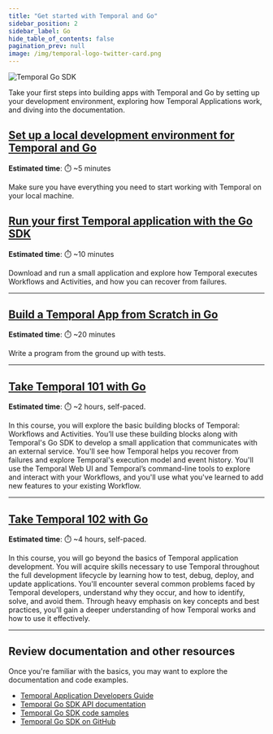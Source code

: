 ```yaml
---
title: "Get started with Temporal and Go"
sidebar_position: 2
sidebar_label: Go
hide_table_of_contents: false
pagination_prev: null
image: /img/temporal-logo-twitter-card.png
---
```


<img className="banner" src="/img/sdk_banners/banner_go.png" alt="Temporal Go SDK" />

Take your first steps into building apps with Temporal and Go by setting up your development environment, exploring how Temporal Applications work, and diving into the documentation.

## [Set up a local development environment for Temporal and Go](dev_environment/index.md)

**Estimated time**: ⏱️ ~5 minutes

Make sure you have everything you need to start working with Temporal on your local machine.

## [Run your first Temporal application with the Go SDK](first_program_in_go/index.md)

**Estimated time**: ⏱️ ~10 minutes

Download and run a small application and explore how Temporal executes Workflows and Activities, and how you can recover from failures.

----

## [Build a Temporal App from Scratch in Go](hello_world_in_go/index.md)

**Estimated time**: ⏱️ ~20 minutes

Write a program from the ground up with tests.

----

## [Take Temporal 101 with Go](/courses/temporal_101/go.md)

**Estimated time**: ⏱️ ~2 hours, self-paced.

In this course, you will explore the basic building blocks of Temporal: Workflows and Activities. You’ll use these building blocks along with Temporal's Go SDK to develop a small application that communicates with an external service. You'll see how Temporal helps you recover from failures and explore Temporal's execution model and event history. You'll use the Temporal Web UI and Temporal’s command-line tools to explore and interact with your Workflows, and you'll use what you've learned to add new features to your existing Workflow.

----

## [Take Temporal 102 with Go](/courses/temporal_102/go.md)

**Estimated time**: ⏱️ ~4 hours, self-paced.

In this course, you will go beyond the basics of Temporal application development. You will acquire skills necessary to use Temporal throughout the full development lifecycle by learning how to test, debug, deploy, and update applications. You'll encounter several common problems faced by Temporal developers, understand why they occur, and how to identify, solve, and avoid them. Through heavy emphasis on key concepts and best practices, you'll gain a deeper understanding of how Temporal works and how to use it effectively.

----

## Review documentation and other resources

Once you're familiar with the basics, you may want to explore the documentation and code examples.

* [Temporal Application Developers Guide](https://docs.temporal.io/dev-guide/go)
* [Temporal Go SDK API documentation](https://go.temporal.io/)
* [Temporal Go SDK code samples](https://github.com/temporalio/samples-go)
* [Temporal Go SDK on GitHub](https://github.com/temporalio/sdk-go)
